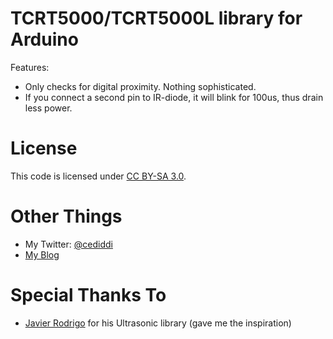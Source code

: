TCRT5000/TCRT5000L library for Arduino
==================

Features:
 - Only checks for digital proximity. Nothing sophisticated. 
 - If you connect a second pin to IR-diode, it will blink for 100us, thus drain less power.

License
==================

This code is licensed under [CC BY-SA 3.0]( https://creativecommons.org/licenses/by-sa/3.0/ ).

Other Things
==================
 - My Twitter: [@cediddi](http://twitter.com/cediddi)
 - [My Blog](http://blog.umutkarci.com)

Special Thanks To
==================
 - [Javier Rodrigo](https://github.com/JRodrigoTech) for his Ultrasonic library (gave me the inspiration)
